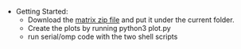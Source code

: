 - Getting Started:
  - Download the [matrix zip file](https://drive.google.com/file/d/1tAuly8l2hZ4Ijuw60Y-D7sBEEBkiWRjd/view?usp=sharing) and put it under the current folder.
  - Create the plots by running python3 plot.py
  - run serial/omp code with the two shell scripts

